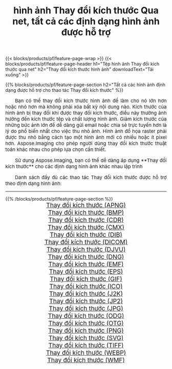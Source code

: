 ﻿---
title: hình ảnh Thay đổi kích thước Qua net, tất cả các định dạng hình ảnh được hỗ trợ 
weight: 3920
url: /vi/net/resize 
lang: vi
langdirlevel: 2
locales: zh-hans,ja,it,ru,de,es,fr,nl,id,lt,pl,pt,vi,tr,ko,zh-hant,ar,hi,th,sv,cs,uk,he
description: Sử dụng Aspose.Imaging, bạn có thể dễ dàng Thay đổi kích thước hình ảnh qua net
---

{{< blocks/products/pf/feature-page-wrap >}}
{{< blocks/products/pf/feature-page-header h1="Tệp hình ảnh Thay đổi kích thước qua net" h2="Thay đổi kích thước hình ảnh" downloadText="Tải xuống" >}}


{{% blocks/products/pf/feature-page-section  h2="Tất cả các hình ảnh định dạng được hỗ trợ cho thao tác Thay đổi kích thước" %}}
<p align="justify" style="text-indent:2em;font-size:15px;">
Bạn có thể thay đổi kích thước hình ảnh để làm cho nó lớn hơn hoặc nhỏ hơn mà không phải xóa bất kỳ nội dung nào. Kích thước của hình ảnh bị thay đổi khi được thay đổi kích thước, điều này thường ảnh hưởng đến kích thước tệp và chất lượng hình ảnh. Giảm kích thước của những bức ảnh lớn để dễ dàng gửi email hoặc chia sẻ trực tuyến hơn là lý do phổ biến nhất cho việc thu nhỏ ảnh. Hình ảnh đồ họa raster phải được thu nhỏ bằng cách tạo một hình ảnh mới có nhiều hoặc ít pixel hơn. Aspose.Imaging cho phép người dùng thay đổi kích thước thuật toán khác nhau cho phép lựa chọn cần thiết.
</p>
<p align="justify" style="text-indent:2em;font-size:15px;">
Sử dụng Aspose.Imaging, bạn có thể dễ dàng áp dụng **Thay đổi kích thước** cho các định dạng hình ảnh khác nhau lập trình
</p>
<p align="justify" style="text-indent:2em;font-size:15px;">
Danh sách đầy đủ các thao tác Thay đổi kích thước được hỗ trợ theo định dạng hình ảnh:
</p>
<hr/>
{{% /blocks/products/pf/feature-page-section %}}
<div class="container-fluid productfamilypage bg-gray">
    <div class="convertypes bg-gray agp-content section">
        <div class="container">
		<div class="row other-converters" style="gap: 10px;font-size: 19px;text-align:center;">
		    <div class='col-md-2 other-converter remove-lp remove-rp'><a href="/imaging/vi/net/resize/apng" style="padding:15px;">Thay đổi kích thước (APNG)</a></div><div class='col-md-2 other-converter remove-lp remove-rp'><a href="/imaging/vi/net/resize/bmp" style="padding:15px;">Thay đổi kích thước (BMP)</a></div><div class='col-md-2 other-converter remove-lp remove-rp'><a href="/imaging/vi/net/resize/cdr" style="padding:15px;">Thay đổi kích thước (CDR)</a></div><div class='col-md-2 other-converter remove-lp remove-rp'><a href="/imaging/vi/net/resize/cmx" style="padding:15px;">Thay đổi kích thước (CMX)</a></div><div class='col-md-2 other-converter remove-lp remove-rp'><a href="/imaging/vi/net/resize/dib" style="padding:15px;">Thay đổi kích thước (DIB)</a></div><div class='col-md-2 other-converter remove-lp remove-rp'><a href="/imaging/vi/net/resize/dicom" style="padding:15px;">Thay đổi kích thước (DICOM)</a></div><div class='col-md-2 other-converter remove-lp remove-rp'><a href="/imaging/vi/net/resize/djvu" style="padding:15px;">Thay đổi kích thước (DJVU)</a></div><div class='col-md-2 other-converter remove-lp remove-rp'><a href="/imaging/vi/net/resize/dng" style="padding:15px;">Thay đổi kích thước (DNG)</a></div><div class='col-md-2 other-converter remove-lp remove-rp'><a href="/imaging/vi/net/resize/emf" style="padding:15px;">Thay đổi kích thước (EMF)</a></div><div class='col-md-2 other-converter remove-lp remove-rp'><a href="/imaging/vi/net/resize/eps" style="padding:15px;">Thay đổi kích thước (EPS)</a></div><div class='col-md-2 other-converter remove-lp remove-rp'><a href="/imaging/vi/net/resize/gif" style="padding:15px;">Thay đổi kích thước (GIF)</a></div><div class='col-md-2 other-converter remove-lp remove-rp'><a href="/imaging/vi/net/resize/ico" style="padding:15px;">Thay đổi kích thước (ICO)</a></div><div class='col-md-2 other-converter remove-lp remove-rp'><a href="/imaging/vi/net/resize/j2k" style="padding:15px;">Thay đổi kích thước (J2K)</a></div><div class='col-md-2 other-converter remove-lp remove-rp'><a href="/imaging/vi/net/resize/jp2" style="padding:15px;">Thay đổi kích thước (JP2)</a></div><div class='col-md-2 other-converter remove-lp remove-rp'><a href="/imaging/vi/net/resize/jpg" style="padding:15px;">Thay đổi kích thước (JPG)</a></div><div class='col-md-2 other-converter remove-lp remove-rp'><a href="/imaging/vi/net/resize/odg" style="padding:15px;">Thay đổi kích thước (ODG)</a></div><div class='col-md-2 other-converter remove-lp remove-rp'><a href="/imaging/vi/net/resize/otg" style="padding:15px;">Thay đổi kích thước (OTG)</a></div><div class='col-md-2 other-converter remove-lp remove-rp'><a href="/imaging/vi/net/resize/png" style="padding:15px;">Thay đổi kích thước (PNG)</a></div><div class='col-md-2 other-converter remove-lp remove-rp'><a href="/imaging/vi/net/resize/svg" style="padding:15px;">Thay đổi kích thước (SVG)</a></div><div class='col-md-2 other-converter remove-lp remove-rp'><a href="/imaging/vi/net/resize/tiff" style="padding:15px;">Thay đổi kích thước (TIFF)</a></div><div class='col-md-2 other-converter remove-lp remove-rp'><a href="/imaging/vi/net/resize/webp" style="padding:15px;">Thay đổi kích thước (WEBP)</a></div><div class='col-md-2 other-converter remove-lp remove-rp'><a href="/imaging/vi/net/resize/wmf" style="padding:15px;">Thay đổi kích thước (WMF)</a></div>
                </div>
        </div>
    </div>
</div>
<br/>
